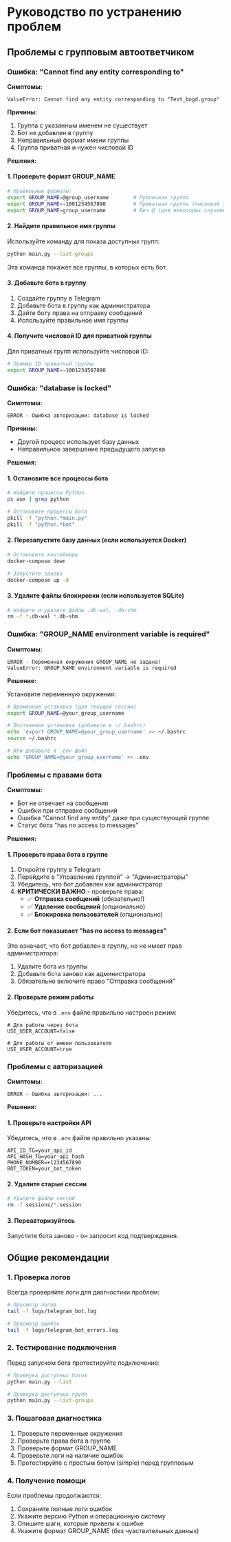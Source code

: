 # Руководство по устранению проблем

## Проблемы с групповым автоответчиком

### Ошибка: "Cannot find any entity corresponding to"

**Симптомы:**
```
ValueError: Cannot find any entity corresponding to "Test_bogd.group"
```

**Причины:**
1. Группа с указанным именем не существует
2. Бот не добавлен в группу
3. Неправильный формат имени группы
4. Группа приватная и нужен числовой ID

**Решения:**

#### 1. Проверьте формат GROUP_NAME

```bash
# Правильные форматы:
export GROUP_NAME=@group_username        # Публичная группа
export GROUP_NAME=-1001234567890         # Приватная группа (числовой ID)
export GROUP_NAME=group_username         # Без @ (для некоторых случаев)
```

#### 2. Найдите правильное имя группы

Используйте команду для показа доступных групп:

```bash
python main.py --list-groups
```

Эта команда покажет все группы, в которых есть бот.

#### 3. Добавьте бота в группу

1. Создайте группу в Telegram
2. Добавьте бота в группу как администратора
3. Дайте боту права на отправку сообщений
4. Используйте правильное имя группы

#### 4. Получите числовой ID для приватной группы

Для приватных групп используйте числовой ID:

```bash
# Пример ID приватной группы
export GROUP_NAME=-1001234567890
```

### Ошибка: "database is locked"

**Симптомы:**
```
ERROR - Ошибка авторизации: database is locked
```

**Причины:**
- Другой процесс использует базу данных
- Неправильное завершение предыдущего запуска

**Решения:**

#### 1. Остановите все процессы бота

```bash
# Найдите процессы Python
ps aux | grep python

# Остановите процессы бота
pkill -f "python.*main.py"
pkill -f "python.*bot"
```

#### 2. Перезапустите базу данных (если используется Docker)

```bash
# Остановите контейнеры
docker-compose down

# Запустите заново
docker-compose up -d
```

#### 3. Удалите файлы блокировки (если используется SQLite)

```bash
# Найдите и удалите файлы .db-wal, .db-shm
rm -f *.db-wal *.db-shm
```

### Ошибка: "GROUP_NAME environment variable is required"

**Симптомы:**
```
ERROR - Переменная окружения GROUP_NAME не задана!
ValueError: GROUP_NAME environment variable is required
```

**Решение:**

Установите переменную окружения:

```bash
# Временная установка (для текущей сессии)
export GROUP_NAME=@your_group_username

# Постоянная установка (добавьте в ~/.bashrc)
echo 'export GROUP_NAME=@your_group_username' >> ~/.bashrc
source ~/.bashrc

# Или добавьте в .env файл
echo 'GROUP_NAME=@your_group_username' >> .env
```

### Проблемы с правами бота

**Симптомы:**
- Бот не отвечает на сообщения
- Ошибки при отправке сообщений
- Ошибка "Cannot find any entity" даже при существующей группе
- Статус бота "has no access to messages"

**Решения:**

#### 1. Проверьте права бота в группе

1. Откройте группу в Telegram
2. Перейдите в "Управление группой" → "Администраторы"
3. Убедитесь, что бот добавлен как администратор
4. **КРИТИЧЕСКИ ВАЖНО** - проверьте права:
   - ✅ **Отправка сообщений** (обязательно!)
   - ✅ **Удаление сообщений** (опционально)
   - ✅ **Блокировка пользователей** (опционально)

#### 2. Если бот показывает "has no access to messages"

Это означает, что бот добавлен в группу, но не имеет прав администратора:

1. Удалите бота из группы
2. Добавьте бота заново как администратора
3. Обязательно включите право "Отправка сообщений"

#### 2. Проверьте режим работы

Убедитесь, что в `.env` файле правильно настроен режим:

```env
# Для работы через бота
USE_USER_ACCOUNT=false

# Для работы от имени пользователя
USE_USER_ACCOUNT=true
```

### Проблемы с авторизацией

**Симптомы:**
```
ERROR - Ошибка авторизации: ...
```

**Решения:**

#### 1. Проверьте настройки API

Убедитесь, что в `.env` файле правильно указаны:

```env
API_ID_TG=your_api_id
API_HASH_TG=your_api_hash
PHONE_NUMBER=+1234567890
BOT_TOKEN=your_bot_token
```

#### 2. Удалите старые сессии

```bash
# Удалите файлы сессий
rm -f sessions/*.session
```

#### 3. Переавторизуйтесь

Запустите бота заново - он запросит код подтверждения.

## Общие рекомендации

### 1. Проверка логов

Всегда проверяйте логи для диагностики проблем:

```bash
# Просмотр логов
tail -f logs/telegram_bot.log

# Просмотр ошибок
tail -f logs/telegram_bot_errors.log
```

### 2. Тестирование подключения

Перед запуском бота протестируйте подключение:

```bash
# Проверка доступных ботов
python main.py --list

# Проверка доступных групп
python main.py --list-groups
```

### 3. Пошаговая диагностика

1. Проверьте переменные окружения
2. Проверьте права бота в группе
3. Проверьте формат GROUP_NAME
4. Проверьте логи на наличие ошибок
5. Протестируйте с простым ботом (simple) перед групповым

### 4. Получение помощи

Если проблемы продолжаются:

1. Сохраните полные логи ошибок
2. Укажите версию Python и операционную систему
3. Опишите шаги, которые привели к ошибке
4. Укажите формат GROUP_NAME (без чувствительных данных)
